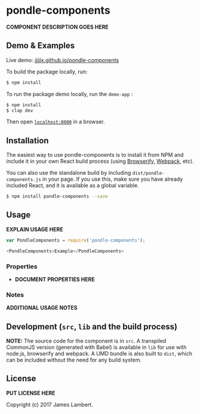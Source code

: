 # pondle-components

__COMPONENT DESCRIPTION GOES HERE__


## Demo & Examples

Live demo: [jjjjjx.github.io/pondle-components](http://jjjjjx.github.io/pondle-components/)

To build the package locally, run:

```bash
$ npm install

```

To run the package demo locally, run the `demo-app` :

```bash
$ npm install
$ clap dev

```

Then open [`localhost:8000`](http://localhost:8000) in a browser.


## Installation

The easiest way to use pondle-components is to install it from NPM and include it in your own React build process (using [Browserify](http://browserify.org), [Webpack](http://webpack.github.io/), etc).

You can also use the standalone build by including `dist/pondle-components.js` in your page. If you use this, make sure you have already included React, and it is available as a global variable.

```bash
$ npm install pondle-components --save
```


## Usage

__EXPLAIN USAGE HERE__

```js
var PondleComponents = require('pondle-components');

<PondleComponents>Example</PondleComponents>
```

### Properties

* __DOCUMENT PROPERTIES HERE__

### Notes

__ADDITIONAL USAGE NOTES__


## Development (`src`, `lib` and the build process)

**NOTE:** The source code for the component is in `src`. A transpiled CommonJS version (generated with Babel) is available in `lib` for use with node.js, browserify and webpack. A UMD bundle is also built to `dist`, which can be included without the need for any build system.

## License

__PUT LICENSE HERE__

Copyright (c) 2017 James Lambert.
